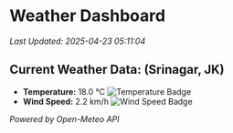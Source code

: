 
# Weather Dashboard

_Last Updated: 2025-04-23 05:11:04_

## Current Weather Data: (Srinagar, JK)
- **Temperature:** 18.0 °C ![Temperature Badge](https://img.shields.io/badge/Temperature-Low%20Temp-blue)
- **Wind Speed:** 2.2 km/h ![Wind Speed Badge](https://img.shields.io/badge/Wind%20Speed-Light%20Wind-blue)

*Powered by Open-Meteo API*
